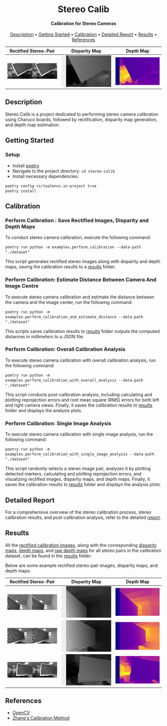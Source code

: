 <h1 align="center">
  <br>
  Stereo Calib
  <br>
</h1>

<h4 align="center">Calibration for Stereo Cameras</h4>

<p align="center">
  <a href="#description">Description</a> •
  <a href="#getting-started">Getting Started</a> •
  <a href="#calibration">Calibration</a> •
  <a href="#detailed-report">Detailed Report</a> •
  <a href="#results">Results</a> •
  <a href="#references">References</a> 
</p>

<div align="center">

|Rectified Stereo-Pair |            Disparity Map            | Depth Map 
:--------------------:|:-----------------------------------:|:----------:
![](./results/stereo_rectified/07.png) | ![](./results/disparity_map/07.png) | ![](./results/depth_map_img/07.png)

</div>

## Description

Stereo Calib is a project dedicated to performing stereo camera calibration using Charuco boards, followed by
rectification, disparity map generation, and depth map estimation.

## Getting Started

### Setup

* Install [poetry](https://python-poetry.org/docs/#installation)
* Navigate to the project directory: `cd stereo-calib`
* Install necessary dependencies:

```commandline
poetry config virtualenvs.in-project true                  
poetry install 
```

## Calibration

### Perform Calibration : Save Rectified Images, Disparity and Depth Maps

To conduct stereo camera calibration, execute the following command:

```commandline
poetry run python -m examples.perform_calibration --data-path "./dataset" 
```

This script generates rectified stereo images along with disparity and depth maps, saving the calibration results to a
[results](./results) folder.

### Perform Calibration: Estimate Distance Between Camera And Image Centre

To execute stereo camera calibration and estimate the distance between the camera and the image center, run the
following command:

```commandline
poetry run python -m examples.perform_calibration_and_estimate_distance --data-path "./dataset"
```

This scripts saves calibration results to [results](./results) folder outputs the computed distances in millimeters to a
JSON
file.

### Perform Calibration: Overall Calibration Analysis

To execute stereo camera calibration with overall calibration analysis, run the following
command:

```commandline
poetry run python -m examples.perform_calibration_with_overall_analysis --data-path "./dataset"             
```

This script conducts post-calibration analysis, including calculating and plotting reprojection errors and root mean
square (RMS) errors for both left and right camera views. Finally, it saves the calibration results
to [results](./results) folder and displays the
analysis plots.

### Perform Calibration: Single Image Analysis

To execute stereo camera calibration with single image analysis, run the following command:

```commandline
poetry run python -m examples.perform_calibration_with_single_image_analysis --data-path "./dataset"
```

This script randomly selects a stereo image pair, analyzes it by plotting detected markers, calculating and plotting
reprojection errors, and visualizing rectified images, disparity maps, and depth maps. Finally, it saves the calibration
results to [results](./results) folder and displays the analysis plots.

## Detailed Report

For a comprehensive overview of the stereo calibration process, stereo calibration results, and post-calibration
analysis, refer to the detailed [report](REPORT.md).

## Results

All the [rectified calibration images](./results/stereo_rectified), along with the
corresponding [disparity maps](./results/disparity_map), [depth maps](./results/depth_map_img),
and [raw depth maps](./results/raw_depth_map) for all stereo pairs in the calibration dataset, can be found in
the [results](./results) folder.

Below are some example rectified stereo-pair images, disparity maps, and depth maps:

|              Rectified Stereo-Pair     |            Disparity Map            | Depth Map |
:--------------------------------------:|:-----------------------------------:|:----------:
 ![](./results/stereo_rectified/05.png) | ![](./results/disparity_map/05.png) | ![](./results/depth_map_img/05.png)
 ![](./results/stereo_rectified/06.png) | ![](./results/disparity_map/06.png) | ![](./results/depth_map_img/06.png)
 ![](./results/stereo_rectified/09.png) | ![](./results/disparity_map/09.png) | ![](./results/depth_map_img/09.png)

## References

* [OpenCV](https://docs.opencv.org/4.9.0/)
* [Zhang's Calibration Method](https://www.microsoft.com/en-us/research/wp-content/uploads/2016/02/tr98-71.pdf)

